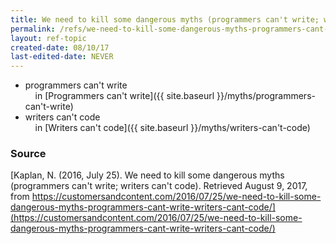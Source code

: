 ```yaml
---
title: We need to kill some dangerous myths (programmers can't write; writers can't code)
permalink: /refs/we-need-to-kill-some-dangerous-myths-programmers-cant-write-writers-cant-code
layout: ref-topic
created-date: 08/10/17
last-edited-date: NEVER
---
```


* programmers can't write<br />&nbsp;&nbsp;&nbsp;&nbsp;in [Programmers can't write]({{ site.baseurl }}/myths/programmers-can't-write)
* writers can't code<br />&nbsp;&nbsp;&nbsp;&nbsp;in [Writers can't code]({{ site.baseurl }}/myths/writers-can't-code)

### Source

[Kaplan, N. (2016, July 25). We need to kill some dangerous myths (programmers can't write; writers can't code). Retrieved August 9, 2017, from https://customersandcontent.com/2016/07/25/we-need-to-kill-some-dangerous-myths-programmers-cant-write-writers-cant-code/](https://customersandcontent.com/2016/07/25/we-need-to-kill-some-dangerous-myths-programmers-cant-write-writers-cant-code/)
